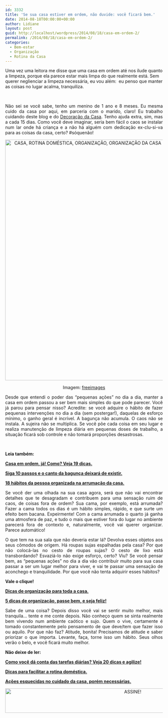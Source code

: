 ```yaml
---
id: 3332
title: 'Se sua casa estiver em ordem, não duvide: você ficará bem.'
date: 2014-08-18T00:00:00+00:00
author: Lidiane
layout: post
guid: http://localhost/wordpress/2014/08/18/casa-em-ordem-2/
permalink: /2014/08/18/casa-em-ordem-2/
categories:
  - Bem-estar
  - Organização
  - Rotina da Casa
---
```

Uma vez uma leitora me disse que uma casa em ordem até nos ilude quanto a limpeza, porque ela parece estar mais limpa do que realmente está. Sem querer neglienciar a limpeza necessária, eu vou além:  eu penso que manter as coisas no lugar acalma, tranquiliza.

&nbsp;

<p align="justify">
  Não sei se você sabe, tenho um menino de 1 ano e 8 meses. Eu mesma cuido da casa por aqui, em parceria com o marido, claro! Eu trabalho cuidando deste blog e do <a href="http://www.decoracaodacasa.com/" target="_blank">Decoração da Casa</a>. Tenho ajuda extra, sim, mas a cada 15 dias. Como você deve imaginar, seria bem fácil o caos se instalar num lar onde há criança e a não há alguém com dedicação ex-clu-si-va para as coisas da casa, certo? #sóquenão!
</p>

<!--more-->

<p align="center">
  <a href="http://www.trololodemulher.com.br/blog/wp-content/uploads/2014/08/CASA-ROTINA-DOMÉSTICA-ORGANIZAÇÃO-ORGANIZAÇÃO-DA-CASA.jpg"><img class="alignnone size-full wp-image-10284" src="http://www.trololodemulher.com.br/blog/wp-content/uploads/2014/08/CASA-ROTINA-DOMÉSTICA-ORGANIZAÇÃO-ORGANIZAÇÃO-DA-CASA.jpg" alt="CASA, ROTINA DOMÉSTICA, ORGANIZAÇÃO, ORGANIZAÇÃO DA CASA" width="512" height="768" /></a>
</p>

<p align="center">
  Imagem: <a href="http://www.freeimages.com/" target="_blank">freeimages</a>
</p>

<p align="justify">
  Desde que entendi o poder das “pequenas ações” no dia a dia, manter a casa em ordem passou a ser bem mais simples do que pode parecer. Você já parou para pensar nisso? Acredite: se você adquire o hábito de fazer pequenas intervenções no dia a dia (sem postergar!), daquelas de esforço mínimo, o ganho geral é incrível. A bagunça não acumula. O caos não se instala. A sujeira não se multiplica. Se você põe cada coisa em seu lugar e realiza manutenção de limpeza diária em pequenas doses de trabalho, a situação ficará sob controle e não tomará proporções desastrosas.
</p>

&nbsp;

<p align="justify">
  <strong>Leia também:</strong>
</p>

<p align="justify">
  <a href="http://www.trololodemulher.com.br/2014/06/06/casa-em-ordem/" target="_blank"><strong>Casa em ordem, já! Como? Veja 19 dicas.</strong></a>
</p>

<p align="justify">
  <a href="http://www.trololodemulher.com.br/2011/04/01/bagunca-organizacao/" target="_blank"><strong>Siga 10 passos e o canto da bagunça deixará de existir.</strong></a>
</p>

<p align="justify">
  <a href="http://www.decoracaodacasa.com/organizacao-da-casa/" target="_blank"><strong>18 hábitos da pessoa organizada na arrumação da casa.</strong></a>
</p>

<p align="justify">
  Se você der uma olhada na sua casa agora, será que não vai encontrar detalhes que te desagradam e contribuem para uma sensação ruim de caos, de coisas fora de ordem? Sua cama, por exemplo, está arrumada? Fazer a cama todos os dias é um hábito simples, rápido, e que surte um efeito bem bacana. Expeirmente! Com a cama arrumada o quarto já ganha uma atmosfera de paz, e tudo o mais que estiver fora do lugar no ambiente parecerá fora de contexto e, naturalmente, você vai querer organizar. Parece automático!
</p>

<p align="justify">
  O que tem na sua sala que não deveria estar lá? Devolva esses objetos aos seus cômodos de origem. Há roupas sujas espalhadas pela casa? Por que não colocá-las no cesto de roupas sujas? O cesto de lixo está transbordando? Esvaziá-lo não exige esforço, certo? Viu? Se você pensar bem, as “pequenas ações” no dia a dia vão contribuir muito para sua casa passar a ser um lugar melhor para viver, e vai te passar uma sensação de aconchego e tranquilidade. Por que você não tenta adquirir esses hábitos?
</p>

<p align="justify">
  <strong>Vale o clique!</strong>
</p>

<p align="justify">
  <a href="http://www.decoracaodacasa.com/dicas-organizacao-da-casa/" target="_blank"><strong>Dicas de organização para toda a casa.</strong></a>
</p>

<p align="justify">
  <a href="http://www.decoracaodacasa.com/5-dicas-de-oganizacao/" target="_blank"><strong>5 dicas de organização, passe bem, e seja feliz!</strong></a>
</p>

<p align="justify">
  Sabe de uma coisa? Depois disso você vai se sentir muito melhor, mais tranquila… tente e me conte depois. Não conheço quem se sinta realmente bem vivendo num ambiente caótico e sujo. Quem o vive, certamente é tomado constantemente pelo pensamento de que deve/tem que fazer isso ou aquilo. Por que não faz? Atitude, bonita! Precisamos de atitude e saber priorizar o que importa. Levante, faça, torne isso um hábito. Seus olhos verão o belo, e você ficará muito melhor.
</p>

<p align="justify">
  <strong>Não deixe de ler:</strong>
</p>

<p align="justify">
  <a href="http://www.trololodemulher.com.br/2013/07/05/tarefas-domesticas/" target="_blank"><strong>Como você dá conta das tarefas diárias? Veja 20 dicas e agilize!</strong></a>
</p>

<p align="justify">
  <a href="http://www.trololodemulher.com.br/2010/09/10/dicas-rotina-domestica/" target="_blank"><strong>Dicas para facilitar a rotina doméstica.</strong></a>
</p>

<p align="justify">
  <a href="http://www.trololodemulher.com.br/2010/08/20/cuidado-da-casa/" target="_blank"><strong>Ações esquecidas no cuidado da casa, porém necessárias.</strong></a>
</p>

<p align="center">
  <a href="http://feedburner.google.com/fb/a/mailverify?uri=blogBichaFemea&loc=en_US" target="_blank"><img class="alignnone size-full wp-image-10439" src="http://www.trololodemulher.com.br/blog/wp-content/uploads/2014/09/ASSINE.png" alt="ASSINE!" width="800" height="78" /></a>
</p>